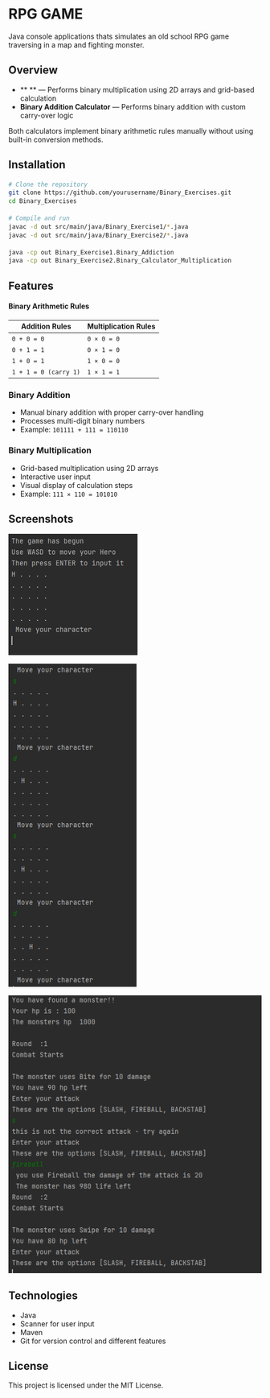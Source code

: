 # RPG GAME

Java console applications thats simulates an old school RPG game traversing in a map and fighting monster. 

## Overview

- ** ** — Performs binary multiplication using 2D arrays and grid-based calculation
- **Binary Addition Calculator** — Performs binary addition with custom carry-over logic

Both calculators implement binary arithmetic rules manually without using built-in conversion methods.

## Installation

```bash
# Clone the repository
git clone https://github.com/yourusername/Binary_Exercises.git
cd Binary_Exercises

# Compile and run
javac -d out src/main/java/Binary_Exercise1/*.java
javac -d out src/main/java/Binary_Exercise2/*.java

java -cp out Binary_Exercise1.Binary_Addiction
java -cp out Binary_Exercise2.Binary_Calculator_Multiplication
```

## Features

#### Binary Arithmetic Rules

| **Addition Rules** | **Multiplication Rules** |
|-------------------|-------------------------|
| `0 + 0 = 0`       | `0 × 0 = 0`            |
| `0 + 1 = 1`       | `0 × 1 = 0`            |
| `1 + 0 = 1`       | `1 × 0 = 0`            |
| `1 + 1 = 0 (carry 1)` | `1 × 1 = 1`        |


### Binary Addition
- Manual binary addition with proper carry-over handling
- Processes multi-digit binary numbers
- Example: `101111 + 111 = 110110`

### Binary Multiplication
- Grid-based multiplication using 2D arrays
- Interactive user input
- Visual display of calculation steps
- Example: `111 × 110 = 101010`

## Screenshots
![Start of Gamen](/docs/Start_of_Game.PNG)

![Movement](/docs/Movement.PNG)

![Combat](/docs/Combat.PNG)


## Technologies

- Java
- Scanner for user input
- Maven
- Git for version control and different features

## License

This project is licensed under the MIT License.

